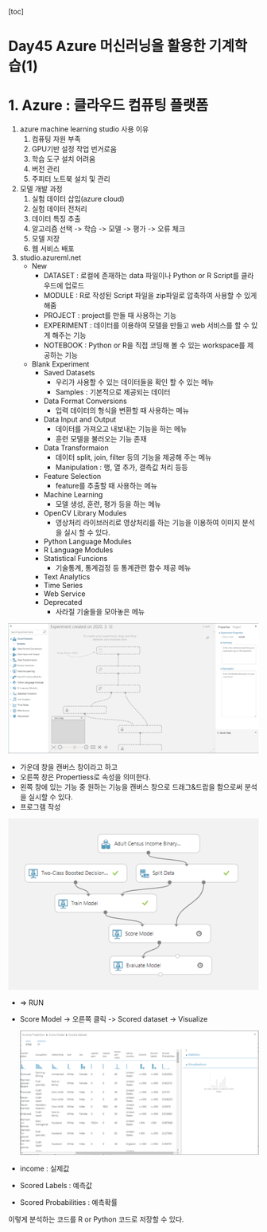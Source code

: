 [toc]

# Day45 Azure 머신러닝을 활용한 기계학습(1)

# 1. Azure : 클라우드 컴퓨팅 플랫폼

   1. azure machine learning studio 사용 이유
      1. 컴퓨팅 자원 부족
      2. GPU기반 설정 작업 번거로움
      3. 학습 도구 설치 어려움
      4. 버전 관리
      5. 주피터 노트북 설치 및 관리
   2. 모델 개발 과정
      1. 실험 데이터 삽입(azure cloud)
      2. 실험 데이터 전처리
      3. 데이터 특징 추출
      4. 알고리즘 선택 -> 학습 -> 모델 -> 평가 -> 오류 체크
      5. 모델 저장
      6. 웹 서비스 배포
   3. studio.azureml.net
      - New
        - DATASET : 로컬에 존재하는 data 파일이나 Python or R Script를 클라우드에 업로드
        - MODULE : R로 작성된 Script 파일을 zip파일로 압축하여 사용할 수 있게 해줌
        - PROJECT : project를 만들 때 사용하는 기능
        - EXPERIMENT : 데이터를 이용하여 모델을 만들고 web 서비스를 할 수 있게 해주는 기능
        - NOTEBOOK : Python or R을 직접 코딩해 볼 수 있는 workspace를 제공하는 기능
      - Blank Experiment
        - Saved Datasets
          - 우리가 사용할 수 있는 데이터들을 확인 할 수 있는 메뉴
          - Samples : 기본적으로 제공되는 데이터
        - Data Format Conversions
          - 입력 데이터의 형식을 변환할 때 사용하는 메뉴
        - Data Input and Output
          - 데이터를 가져오고 내보내는 기능을 하는 메뉴
          - 훈련 모델을 불러오는 기능 존재
        - Data Transformaion
          - 데이터 split, join, filter 등의 기능을 제공해 주는 메뉴
          - Manipulation : 행, 열 추가, 결측값 처리 등등
        - Feature Selection
          - feature를 추출할 때 사용하는 메뉴
        - Machine Learning
          - 모델 생성, 훈련, 평가 등을 하는 메뉴
        - OpenCV Library Modules
          - 영상처리 라이브러리로 영상처리를 하는 기능을 이용하여 이미지 분석을 실시 할 수 있다.
        - Python Language Modules
        - R Language Modules
        - Statistical Funcions
          - 기술통계, 통계검정 등 통계관련 함수 제공 메뉴
        - Text Analytics
        - Time Series
        - Web Service
        - Deprecated
          - 사라질 기술들을 모아놓은 메뉴

![image-20200312164049319](image/image-20200312164049319.png)

- 가운데 창을 캔버스 창이라고 하고
- 오른쪽 창은 Propertiess로 속성을 의미한다.
- 왼쪽 창에 있는 기능 중 원하는 기능을 캔버스 창으로 드래그&드랍을 함으로써 분석을 실시할 수 있다.
- 프로그램 작성

![image-20200312172725515](image/image-20200312172725515.png)

- => RUN
- Score Model -> 오른쪽 클릭 -> Scored dataset -> Visualize

   ![image-20200312172943474](image/image-20200312172943474.png)

- income : 실제값
- Scored Labels : 예측값
- Scored Probabilities : 예측확률

이렇게 분석하는 코드를 R or Python 코드로 저장할 수 있다.

